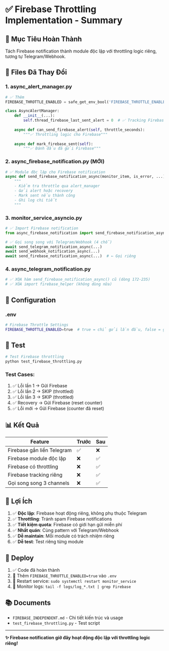 # ✅ Firebase Throttling Implementation - Summary

## 🎯 Mục Tiêu Hoàn Thành

Tách Firebase notification thành module độc lập với throttling logic riêng, tương tự Telegram/Webhook.

## 📝 Files Đã Thay Đổi

### 1. **async_alert_manager.py**
```python
# ✅ Thêm
FIREBASE_THROTTLE_ENABLED = safe_get_env_bool('FIREBASE_THROTTLE_ENABLED', True)

class AsyncAlertManager:
    def __init__(...):
        self.thread_firebase_last_sent_alert = 0  # ✅ Tracking Firebase
    
    async def can_send_firebase_alert(self, throttle_seconds):
        """✅ Throttling logic cho Firebase"""
    
    async def mark_firebase_sent(self):
        """✅ Đánh dấu đã gửi Firebase"""
```

### 2. **async_firebase_notification.py** (MỚI)
```python
# ✅ Module độc lập cho Firebase notification
async def send_firebase_notification_async(monitor_item, is_error, ...):
    """
    - Kiểm tra throttle qua alert_manager
    - Gửi alert hoặc recovery
    - Mark sent nếu thành công
    - Ghi log chi tiết
    """
```

### 3. **monitor_service_asyncio.py**
```python
# ✅ Import Firebase notification
from async_firebase_notification import send_firebase_notification_async

# ✅ Gọi song song với Telegram/Webhook (4 chỗ)
await send_telegram_notification_async(...)
await send_webhook_notification_async(...)
await send_firebase_notification_async(...)  # ← Gọi riêng
```

### 4. **async_telegram_notification.py**
```python
# ✅ XÓA hàm send_firebase_notification_async() cũ (dòng 172-235)
# ✅ XÓA import firebase_helper (không dùng nữa)
```

## 🔧 Configuration

### .env
```bash
# Firebase Throttle Settings
FIREBASE_THROTTLE_ENABLED=true  # true = chỉ gửi lần đầu, false = gửi theo time
```

## 🧪 Test

```bash
# Test Firebase throttling
python test_firebase_throttling.py
```

### Test Cases:
1. ✅ Lỗi lần 1 → Gửi Firebase
2. ✅ Lỗi lần 2 → SKIP (throttled)
3. ✅ Lỗi lần 3 → SKIP (throttled)
4. ✅ Recovery → Gửi Firebase (reset counter)
5. ✅ Lỗi mới → Gửi Firebase (counter đã reset)

## 📊 Kết Quả

| Feature | Trước | Sau |
|---------|-------|-----|
| Firebase gắn liền Telegram | ✅ | ❌ |
| Firebase module độc lập | ❌ | ✅ |
| Firebase có throttling | ❌ | ✅ |
| Firebase tracking riêng | ❌ | ✅ |
| Gọi song song 3 channels | ❌ | ✅ |

## 🎉 Lợi Ích

1. ✅ **Độc lập**: Firebase hoạt động riêng, không phụ thuộc Telegram
2. ✅ **Throttling**: Tránh spam Firebase notifications
3. ✅ **Tiết kiệm quota**: Firebase có giới hạn gửi miễn phí
4. ✅ **Nhất quán**: Cùng pattern với Telegram/Webhook
5. ✅ **Dễ maintain**: Mỗi module có trách nhiệm riêng
6. ✅ **Dễ test**: Test riêng từng module

## 🚀 Deploy

1. ✅ Code đã hoàn thành
2. 🔧 Thêm `FIREBASE_THROTTLE_ENABLED=true` vào `.env`
3. 🔧 Restart service: `sudo systemctl restart monitor_service`
4. 🔧 Monitor logs: `tail -f logs/log_*.txt | grep Firebase`

## 📚 Documents

- `FIREBASE_INDEPENDENT.md` - Chi tiết kiến trúc và usage
- `test_firebase_throttling.py` - Test script

---

**✨ Firebase notification giờ đây hoạt động độc lập với throttling logic riêng!**
